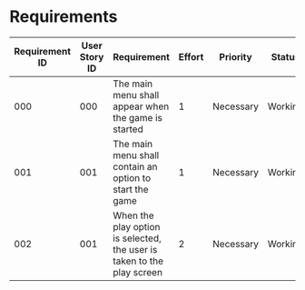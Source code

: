 # Requirements

| Requirement ID | User Story ID | Requirement                                        | Effort | Priority  | Status   |
|----------------|---------------|----------------------------------------------------|--------|-----------|----------|
| 000              | 000             | The main menu shall appear when the game is started | 1      | Necessary | Working |
| 001              | 001             | The main menu shall contain an option to start the game           | 1      | Necessary | Working    |
| 002              | 001             | When the play option is selected, the user is taken to the play screen  | 2      | Necessary | Working |
